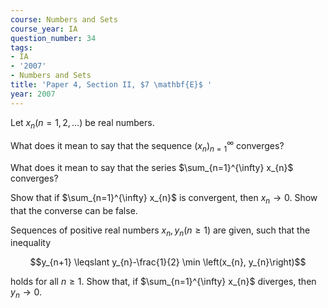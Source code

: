 ```yaml
---
course: Numbers and Sets
course_year: IA
question_number: 34
tags:
- IA
- '2007'
- Numbers and Sets
title: 'Paper 4, Section II, $7 \mathbf{E}$ '
year: 2007
---
```




Let $x_{n}(n=1,2, \ldots)$ be real numbers.

What does it mean to say that the sequence $\left(x_{n}\right)_{n=1}^{\infty}$ converges?

What does it mean to say that the series $\sum_{n=1}^{\infty} x_{n}$ converges?

Show that if $\sum_{n=1}^{\infty} x_{n}$ is convergent, then $x_{n} \rightarrow 0$. Show that the converse can be false.

Sequences of positive real numbers $x_{n}, y_{n}(n \geqslant 1)$ are given, such that the inequality

$$y_{n+1} \leqslant y_{n}-\frac{1}{2} \min \left(x_{n}, y_{n}\right)$$

holds for all $n \geqslant 1$. Show that, if $\sum_{n=1}^{\infty} x_{n}$ diverges, then $y_{n} \rightarrow 0$.